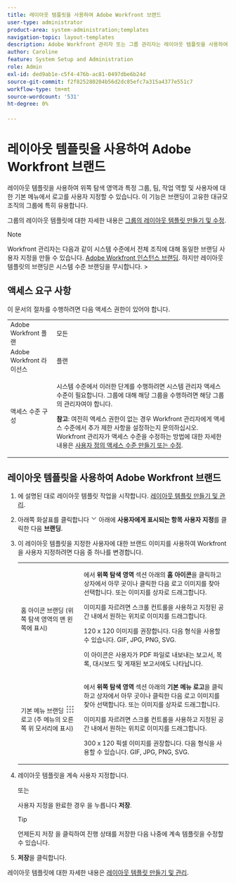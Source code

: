 ```yaml
---
title: 레이아웃 템플릿을 사용하여 Adobe Workfront 브랜드
user-type: administrator
product-area: system-administration;templates
navigation-topic: layout-templates
description: Adobe Workfront 관리자 또는 그룹 관리자는 레이아웃 템플릿을 사용하여 위쪽 탐색 영역과 특정 그룹, 팀, 작업 역할 및 사용자에 대한 기본 메뉴에서 로고를 사용자 지정할 수 있습니다. 이 기능은 브랜딩이 고유한 대규모 조직의 그룹에 특히 유용합니다.
author: Caroline
feature: System Setup and Administration
role: Admin
exl-id: ded9ab1e-c5f4-476b-ac81-0497dbe6b24d
source-git-commit: f2f825280204b56d2dc85efc7a315a4377e551c7
workflow-type: tm+mt
source-wordcount: '531'
ht-degree: 0%

---
```


# 레이아웃 템플릿을 사용하여 Adobe Workfront 브랜드

레이아웃 템플릿을 사용하여 위쪽 탐색 영역과 특정 그룹, 팀, 작업 역할 및 사용자에 대한 기본 메뉴에서 로고를 사용자 지정할 수 있습니다. 이 기능은 브랜딩이 고유한 대규모 조직의 그룹에 특히 유용합니다.

그룹의 레이아웃 템플릿에 대한 자세한 내용은 [그룹의 레이아웃 템플릿 만들기 및 수정](../../../administration-and-setup/manage-groups/work-with-group-objects/create-and-modify-a-groups-layout-templates.md).

>[!NOTE]
>
>Workfront 관리자는 다음과 같이 시스템 수준에서 전체 조직에 대해 동일한 브랜딩 사용자 지정을 만들 수 있습니다. [Adobe Workfront 인스턴스 브랜딩](../../../administration-and-setup/customize-workfront/brand-workfront/brand-your-workfront-instance.md). 하지만 레이아웃 템플릿의 브랜딩은 시스템 수준 브랜딩을 무시합니다. >
><!--
>Maybe add a section about deleting these 2 settings to revert to default branding?
>-->


## 액세스 요구 사항

이 문서의 절차를 수행하려면 다음 액세스 권한이 있어야 합니다.

<table style="table-layout:auto"> 
 <col> 
 <col> 
 <tbody> 
  <tr> 
   <td role="rowheader">Adobe Workfront 플랜</td> 
   <td>모든</td> 
  </tr> 
  <tr> 
   <td role="rowheader">Adobe Workfront 라이선스</td> 
   <td>플랜</td> 
  </tr> 
  <tr> 
   <td role="rowheader">액세스 수준 구성</td> 
   <td> <p>시스템 수준에서 이러한 단계를 수행하려면 시스템 관리자 액세스 수준이 필요합니다.
그룹에 대해 해당 그룹을 수행하려면 해당 그룹의 관리자여야 합니다.</p> <p><b>참고</b>: 여전히 액세스 권한이 없는 경우 Workfront 관리자에게 액세스 수준에서 추가 제한 사항을 설정하는지 문의하십시오. Workfront 관리자가 액세스 수준을 수정하는 방법에 대한 자세한 내용은 <a href="../../../administration-and-setup/add-users/configure-and-grant-access/create-modify-access-levels.md" class="MCXref xref">사용자 정의 액세스 수준 만들기 또는 수정</a>.</p> </td> 
  </tr> 
 </tbody> 
</table>

## 레이아웃 템플릿을 사용하여 Adobe Workfront 브랜드

1. 에 설명된 대로 레이아웃 템플릿 작업을 시작합니다. [레이아웃 템플릿 만들기 및 관리](../../../administration-and-setup/customize-workfront/use-layout-templates/create-and-manage-layout-templates.md).
1. 아래쪽 화살표를 클릭합니다 ![](assets/dropdown-arrow.png) 아래에 **사용자에게 표시되는 항목 사용자 지정**&#x200B;를 클릭한 다음 **브랜딩**.
1. 이 레이아웃 템플릿을 지정한 사용자에 대한 브랜드 이미지를 사용하여 Workfront을 사용자 지정하려면 다음 중 하나를 변경합니다.

   <table style="table-layout:auto"> 
    <col> 
    <col> 
    <tbody> 
     <tr> 
      <td role="rowheader"> <p>홈 아이콘 브랜딩 <span style="font-weight: normal;">(위쪽 탐색 영역의 맨 왼쪽에 표시)</span></p> </td> 
      <td> <p>에서 <strong>위쪽 탐색 영역</strong> 섹션 아래의 <strong>홈 아이콘</strong>을 클릭하고 상자에서 아무 곳이나 클릭한 다음 로고 이미지를 찾아 선택합니다. 또는 이미지를 상자로 드래그합니다.</p> <p>이미지를 자르려면 스크롤 컨트롤을 사용하고 지정된 공간 내에서 원하는 위치로 이미지를 드래그합니다.</p> <p>120 x 120 이미지를 권장합니다. 다음 형식을 사용할 수 있습니다. GIF, JPG, PNG, SVG.</p> <p>이 아이콘은 사용자가 PDF 파일로 내보내는 보고서, 목록, 대시보드 및 게재된 보고서에도 나타납니다.</p> </td> 
     </tr> 
     <tr> 
      <td role="rowheader"> <p>기본 메뉴 브랜딩 <img src="assets/main-menu-icon.png"> 로고 <span style="font-weight: normal;">(주 메뉴의 오른쪽 위 모서리에 표시)</span></p> </td> 
      <td> <p> <p> <p>에서 <strong>위쪽 탐색 영역</strong> 섹션 아래의 <strong>기본 메뉴 로고</strong>을 클릭하고 상자에서 아무 곳이나 클릭한 다음 로고 이미지를 찾아 선택합니다. 또는 이미지를 상자로 드래그합니다.</p> <p>이미지를 자르려면 스크롤 컨트롤을 사용하고 지정된 공간 내에서 원하는 위치로 이미지를 드래그합니다.</p> <p>300 x 120 픽셀 이미지를 권장합니다. 다음 형식을 사용할 수 있습니다. GIF, JPG, PNG, SVG.</p> </p> </p> </td> 
     </tr> 
    </tbody> 
   </table>

1. 레이아웃 템플릿을 계속 사용자 지정합니다.

   또는

   사용자 지정을 완료한 경우 을 누릅니다 **저장**.

   >[!TIP]
   >
   >언제든지 저장 을 클릭하여 진행 상태를 저장한 다음 나중에 계속 템플릿을 수정할 수 있습니다.

1. **저장**&#x200B;을 클릭합니다.

레이아웃 템플릿에 대한 자세한 내용은 [레이아웃 템플릿 만들기 및 관리](../../../administration-and-setup/customize-workfront/use-layout-templates/create-and-manage-layout-templates.md).
